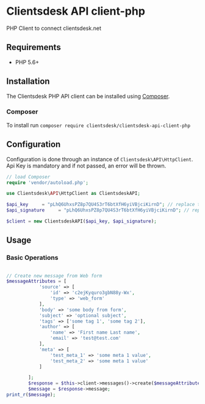 # Clientsdesk API client-php
PHP Client to connect clientsdesk.net

## Requirements
* PHP 5.6+

## Installation

The Clientsdesk PHP API client can be installed using [Composer](https://packagist.org/packages/clientsdesk/clientsdesk-api-client-php).

### Composer

To install run `composer require clientsdesk/clientsdesk-api-client-php`

## Configuration

Configuration is done through an instance of `Clientsdesk\API\HttpClient`.
Api Key is mandatory and if not passed, an error will be thrown.

``` php
// load Composer
require 'vendor/autoload.php';

use Clientsdesk\API\HttpClient as ClientsdeskAPI;

$api_key     = "pLhQ6UhxsPZ8p7QU4S3rT6btXfH6yiVBjciKirnD"; // replace this with your api key
$api_signature     = "pLhQ6UhxsPZ8p7QU4S3rT6btXfH6yiVBjciKirnD"; // replace this with your api signature

$client = new ClientsdeskAPI($api_key, $api_signature);
```

## Usage

### Basic Operations

``` php

// Create new message from Web form
$messageAttributes = [
            'source' => [
                'id' => 'c2ejKyquro3gbN88y-Wx',
                'type' => 'web_form'
            ],
            'body' => 'some body from form',
            'subject' => 'optional subject',
            'tags' => ['some tag 1', 'some tag 2'],
            'author' => [
                'name' => 'First name Last name',
                'email' => 'test@test.com'
            ],
            'meta' => [
                'test_meta_1' => 'some meta 1 value',
                'test_meta_2' => 'some meta 1 value'
            ]

        ];
        $response = $this->client->messages()->create($messageAttributes);
        $message = $response->message;
print_r($message);

```